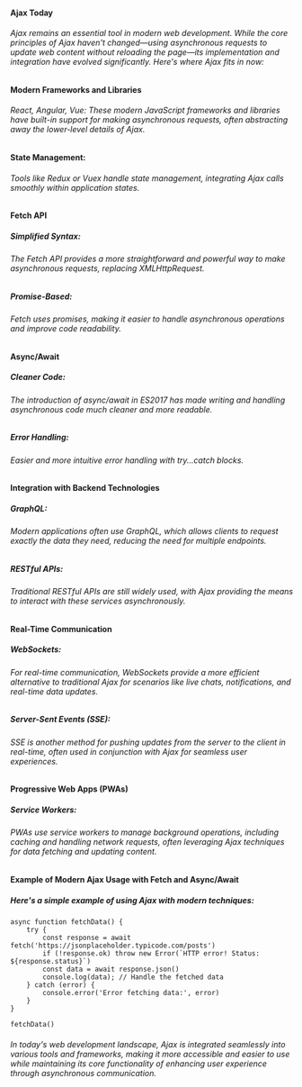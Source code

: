 #### Ajax Today

###### Ajax remains an essential tool in modern web development. While the core principles of Ajax haven't changed—using asynchronous requests to update web content without reloading the page—its implementation and integration have evolved significantly. Here's where Ajax fits in now:

#### Modern Frameworks and Libraries
###### React, Angular, Vue: These modern JavaScript frameworks and libraries have built-in support for making asynchronous requests, often abstracting away the lower-level details of Ajax.

#### State Management: 
###### Tools like Redux or Vuex handle state management, integrating Ajax calls smoothly within application states.

#### Fetch API
##### Simplified Syntax: 
###### The Fetch API provides a more straightforward and powerful way to make asynchronous requests, replacing XMLHttpRequest.

##### Promise-Based: 
###### Fetch uses promises, making it easier to handle asynchronous operations and improve code readability.

#### Async/Await
##### Cleaner Code: 
###### The introduction of async/await in ES2017 has made writing and handling asynchronous code much cleaner and more readable.

##### Error Handling: 
###### Easier and more intuitive error handling with try...catch blocks.

#### Integration with Backend Technologies
##### GraphQL: 
###### Modern applications often use GraphQL, which allows clients to request exactly the data they need, reducing the need for multiple endpoints.

##### RESTful APIs: 
###### Traditional RESTful APIs are still widely used, with Ajax providing the means to interact with these services asynchronously.

#### Real-Time Communication
##### WebSockets: 
###### For real-time communication, WebSockets provide a more efficient alternative to traditional Ajax for scenarios like live chats, notifications, and real-time data updates.

##### Server-Sent Events (SSE): 
###### SSE is another method for pushing updates from the server to the client in real-time, often used in conjunction with Ajax for seamless user experiences.

#### Progressive Web Apps (PWAs)
##### Service Workers: 
###### PWAs use service workers to manage background operations, including caching and handling network requests, often leveraging Ajax techniques for data fetching and updating content.

#### Example of Modern Ajax Usage with Fetch and Async/Await
##### Here's a simple example of using Ajax with modern techniques:

```
async function fetchData() {
    try {
        const response = await fetch('https://jsonplaceholder.typicode.com/posts')
        if (!response.ok) throw new Error(`HTTP error! Status: ${response.status}`)
        const data = await response.json()
        console.log(data); // Handle the fetched data
    } catch (error) {
        console.error('Error fetching data:', error)
    }
}

fetchData()
```

###### In today's web development landscape, Ajax is integrated seamlessly into various tools and frameworks, making it more accessible and easier to use while maintaining its core functionality of enhancing user experience through asynchronous communication.